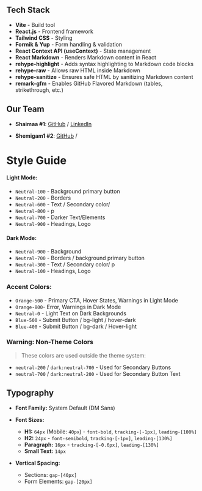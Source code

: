 ## Tech Stack

- **Vite** - Build tool
- **React.js** - Frontend framework
- **Tailwind CSS** - Styling
- **Formik & Yup** - Form handling & validation
- **React Context API (useContext)** - State management
- **React Markdown** - Renders Markdown content in React
- **rehype-highlight** - Adds syntax highlighting to Markdown code blocks
- **rehype-raw** - Allows raw HTML inside Markdown
- **rehype-sanitize** - Ensures safe HTML by sanitizing Markdown content
- **remark-gfm** - Enables GitHub Flavored Markdown (tables, strikethrough, etc.)

## Our Team

- **Shaimaa #1**: [GitHub](https://github.com/Shaimaa01) / [LinkedIn](https://www.linkedin.com/in/shaimaa-kamel-818bab31b/)

- **Shemigam1 #2**: [GitHub](https://github.com/ghaccountname) /

# Style Guide

#### Light Mode:

- `Neutral-100` - Background primary button
- `Neutral-200` - Borders
- `Neutral-600` - Text / Secondary color/
- `Neutral-800` - p
- `Neutral-700` - Darker Text/Elements
- `Neutral-900` - Headings, Logo

#### Dark Mode:

- `Neutral-900` - Background
- `Neutral-700` - Borders / background primary button
- `Neutral-300` - Text / Secondary color/ p
- `Neutral-100` - Headings, Logo

### Accent Colors:

- `Orange-500` - Primary CTA, Hover States, Warnings in Light Mode
- `Orange-800`- Error, Warnings in Dark Mode
- `Neutral-0` - Light Text on Dark Backgrounds
- `Blue-500` - Submit Button / bg-light / hover-dark
- `Blue-400` - Submit Button / bg-dark / Hover-light

### Warning: Non-Theme Colors

> These colors are used outside the theme system:

- `neutral-200` / `dark:neutral-700` - Used for Secondary Buttons
- `neutral-700` / `dark:neutral-200` - Used for Secondary Button Text

## Typography

- **Font Family:** System Default (DM Sans)
- **Font Sizes:**

  - **H1:** `64px` (Mobile: `40px`) - `font-bold`, `tracking-[-1px]`, `leading-[100%]`
  - **H2:** `24px` - `font-semibold`, `tracking-[-1px]`, `leading-[130%]`
  - **Paragraph:** `16px` - `tracking-[-0.6px]`, `leading-[130%]`
  - **Small Text:** `14px`

- **Vertical Spacing:**
  - Sections: `gap-[40px]`
  - Form Elements: `gap-[20px]`
